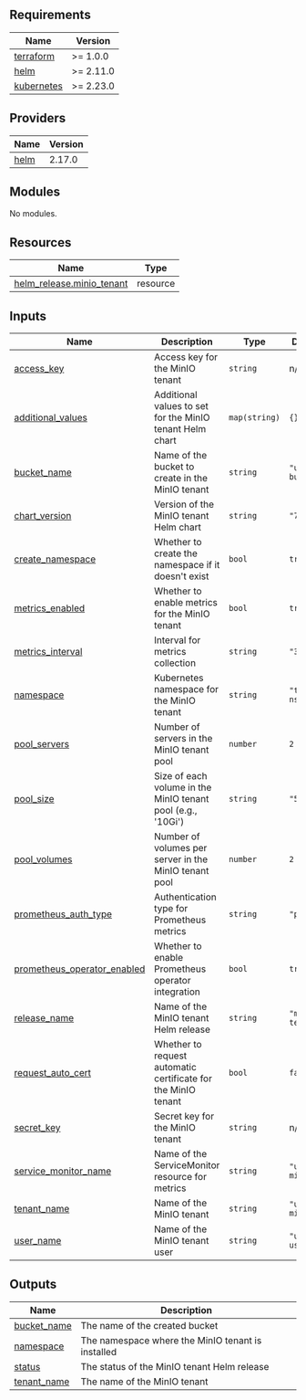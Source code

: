 ## Requirements

| Name | Version |
|------|---------|
| <a name="requirement_terraform"></a> [terraform](#requirement\_terraform) | >= 1.0.0 |
| <a name="requirement_helm"></a> [helm](#requirement\_helm) | >= 2.11.0 |
| <a name="requirement_kubernetes"></a> [kubernetes](#requirement\_kubernetes) | >= 2.23.0 |

## Providers

| Name | Version |
|------|---------|
| <a name="provider_helm"></a> [helm](#provider\_helm) | 2.17.0 |

## Modules

No modules.

## Resources

| Name | Type |
|------|------|
| [helm_release.minio_tenant](https://registry.terraform.io/providers/hashicorp/helm/latest/docs/resources/release) | resource |

## Inputs

| Name | Description | Type | Default | Required |
|------|-------------|------|---------|:--------:|
| <a name="input_access_key"></a> [access\_key](#input\_access\_key) | Access key for the MinIO tenant | `string` | n/a | yes |
| <a name="input_additional_values"></a> [additional\_values](#input\_additional\_values) | Additional values to set for the MinIO tenant Helm chart | `map(string)` | `{}` | no |
| <a name="input_bucket_name"></a> [bucket\_name](#input\_bucket\_name) | Name of the bucket to create in the MinIO tenant | `string` | `"up42-bucket"` | no |
| <a name="input_chart_version"></a> [chart\_version](#input\_chart\_version) | Version of the MinIO tenant Helm chart | `string` | `"7.1.1"` | no |
| <a name="input_create_namespace"></a> [create\_namespace](#input\_create\_namespace) | Whether to create the namespace if it doesn't exist | `bool` | `true` | no |
| <a name="input_metrics_enabled"></a> [metrics\_enabled](#input\_metrics\_enabled) | Whether to enable metrics for the MinIO tenant | `bool` | `true` | no |
| <a name="input_metrics_interval"></a> [metrics\_interval](#input\_metrics\_interval) | Interval for metrics collection | `string` | `"30s"` | no |
| <a name="input_namespace"></a> [namespace](#input\_namespace) | Kubernetes namespace for the MinIO tenant | `string` | `"tenant-ns"` | no |
| <a name="input_pool_servers"></a> [pool\_servers](#input\_pool\_servers) | Number of servers in the MinIO tenant pool | `number` | `2` | no |
| <a name="input_pool_size"></a> [pool\_size](#input\_pool\_size) | Size of each volume in the MinIO tenant pool (e.g., '10Gi') | `string` | `"500Mi"` | no |
| <a name="input_pool_volumes"></a> [pool\_volumes](#input\_pool\_volumes) | Number of volumes per server in the MinIO tenant pool | `number` | `2` | no |
| <a name="input_prometheus_auth_type"></a> [prometheus\_auth\_type](#input\_prometheus\_auth\_type) | Authentication type for Prometheus metrics | `string` | `"public"` | no |
| <a name="input_prometheus_operator_enabled"></a> [prometheus\_operator\_enabled](#input\_prometheus\_operator\_enabled) | Whether to enable Prometheus operator integration | `bool` | `true` | no |
| <a name="input_release_name"></a> [release\_name](#input\_release\_name) | Name of the MinIO tenant Helm release | `string` | `"minio-tenant"` | no |
| <a name="input_request_auto_cert"></a> [request\_auto\_cert](#input\_request\_auto\_cert) | Whether to request automatic certificate for the MinIO tenant | `bool` | `false` | no |
| <a name="input_secret_key"></a> [secret\_key](#input\_secret\_key) | Secret key for the MinIO tenant | `string` | n/a | yes |
| <a name="input_service_monitor_name"></a> [service\_monitor\_name](#input\_service\_monitor\_name) | Name of the ServiceMonitor resource for metrics | `string` | `"up42-minio"` | no |
| <a name="input_tenant_name"></a> [tenant\_name](#input\_tenant\_name) | Name of the MinIO tenant | `string` | `"up42-minio"` | no |
| <a name="input_user_name"></a> [user\_name](#input\_user\_name) | Name of the MinIO tenant user | `string` | `"up42-user"` | no |

## Outputs

| Name | Description |
|------|-------------|
| <a name="output_bucket_name"></a> [bucket\_name](#output\_bucket\_name) | The name of the created bucket |
| <a name="output_namespace"></a> [namespace](#output\_namespace) | The namespace where the MinIO tenant is installed |
| <a name="output_status"></a> [status](#output\_status) | The status of the MinIO tenant Helm release |
| <a name="output_tenant_name"></a> [tenant\_name](#output\_tenant\_name) | The name of the MinIO tenant |
